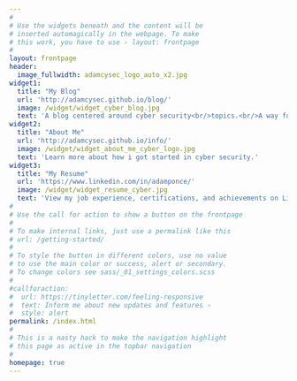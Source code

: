 ```yaml
---
#
# Use the widgets beneath and the content will be
# inserted automagically in the webpage. To make
# this work, you have to use › layout: frontpage
#
layout: frontpage
header:
  image_fullwidth: adamcysec_logo_auto_x2.jpg
widget1:
  title: "My Blog"
  url: 'http://adamcysec.github.io/blog/'
  image: /widget/widget_cyber_blog.jpg
  text: 'A blog centered around cyber security<br/>topics.<br/>A way for me to share my cyber adventures.'
widget2:
  title: "About Me"
  url: 'http://adamcysec.github.io/info/'
  image: /widget/widget_about_me_cyber_logo.jpg
  text: 'Learn more about how i got started in cyber security.'
widget3:
  title: "My Resume"
  url: 'https://www.linkedin.com/in/adamponce/'
  image: /widget/widget_resume_cyber.jpg
  text: 'View my job experience, certifications, and achievements on LinkedIn!'
#
# Use the call for action to show a button on the frontpage
#
# To make internal links, just use a permalink like this
# url: /getting-started/
#
# To style the button in different colors, use no value
# to use the main color or success, alert or secondary.
# To change colors see sass/_01_settings_colors.scss
#
#callforaction:
#  url: https://tinyletter.com/feeling-responsive
#  text: Inform me about new updates and features ›
#  style: alert
permalink: /index.html
#
# This is a nasty hack to make the navigation highlight
# this page as active in the topbar navigation
#
homepage: true
---
```


